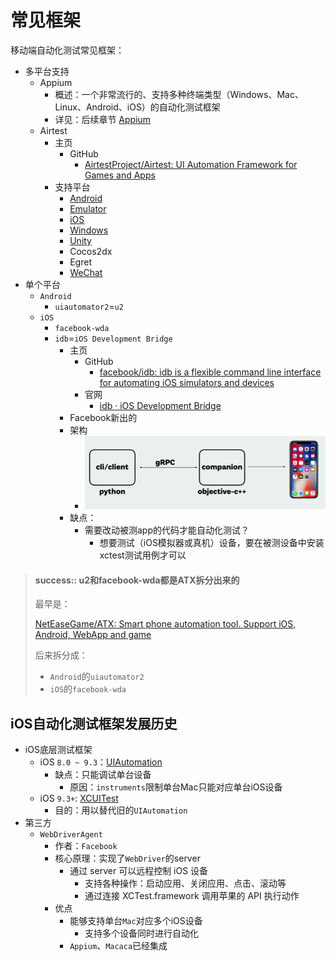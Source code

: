 # 常见框架

移动端自动化测试常见框架：

* 多平台支持
  * Appium
    * 概述：一个非常流行的、支持多种终端类型（Windows、Mac、Linux、Android、iOS）的自动化测试框架
    * 详见：后续章节 [Appium](../automation_framework/appium.md)
  * Airtest
    * 主页
      * GitHub
        * [AirtestProject/Airtest: UI Automation Framework for Games and Apps](https://github.com/AirtestProject/Airtest)
    * 支持平台
      * [Android](http://airtest.netease.com/docs/en/1_quick_start/2_test_with_Android_device.html)
      * [Emulator](https://github.com/AirtestProject/Airtest/blob/master/docs/wiki/platforms.md#android-emulator)
      * [iOS](https://github.com/AirtestProject/iOS-Tagent)
      * [Windows](http://airtest.netease.com/docs/en/1_quick_start/4_get_started_with_Windows_test.html)
      * [Unity](http://airtest.netease.com/docs/en/1_quick_start/1_how_to_write_the_first_script_for_your_game.html)
      * Cocos2dx
      * Egret
      * [WeChat](http://airtest.netease.com/blog/tutorial/WechatSmallProgram/)
* 单个平台
  * `Android`
    * `uiautomator2`=`u2`
  * `iOS`
    * `facebook-wda`
    * `idb`=`iOS Development Bridge`
      * 主页
        * GitHub
          * [facebook/idb: idb is a flexible command line interface for automating iOS simulators and devices](https://github.com/facebook/idb/)
        * 官网
          * [idb · iOS Development Bridge](https://www.fbidb.io)
      * Facebook新出的
      * 架构
        * ![idb_architecture_flow](../assets/img/idb_architecture_flow.png)
      * 缺点：
        * 需要改动被测app的代码才能自动化测试？
          * 想要测试（iOS模拟器或真机）设备，要在被测设备中安装xctest测试用例才可以

> #### success:: u2和facebook-wda都是ATX拆分出来的
> 
> 最早是：
> 
> [NetEaseGame/ATX: Smart phone automation tool. Support iOS, Android, WebApp and game](https://github.com/NetEaseGame/ATX)
> 
> 后来拆分成：
> * `Android`的`uiautomator2`
> * `iOS`的`facebook-wda`

## iOS自动化测试框架发展历史

* iOS底层测试框架
  * iOS `8.0 ~ 9.3`：[UIAutomation](http://appium.io/docs/en/drivers/ios-uiautomation/index.html)
    * 缺点：只能调试单台设备
      * 原因：`instruments`限制单台Mac只能对应单台iOS设备
  * iOS `9.3+`: [XCUITest](http://appium.io/docs/en/drivers/ios-xcuitest/index.html)
    * 目的：用以替代旧的`UIAutomation`
* 第三方
  * `WebDriverAgent`
    * 作者：`Facebook`
    * 核心原理：实现了`WebDriver`的server
      * 通过 server 可以远程控制 iOS 设备
        * 支持各种操作：启动应用、关闭应用、点击、滚动等
        * 通过连接 XCTest.framework 调用苹果的 API 执行动作
    * 优点
      * 能够支持单台`Mac`对应多个iOS设备
        * 支持多个设备同时进行自动化
      * `Appium`、`Macaca`已经集成
